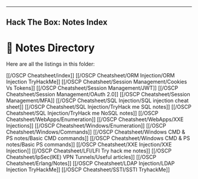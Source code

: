 
---
Hack The Box: Notes Index
---

# 📂 Notes Directory

Here are all the listings in this folder:

[[/OSCP Cheatsheet/index]]
[[/OSCP Cheatsheet/ORM Injection/ORM Injection TryHackMe]]
[[/OSCP Cheatsheet/Session Management/Cookies Vs Tokens]]
[[/OSCP Cheatsheet/Session Management/JWT]]
[[/OSCP Cheatsheet/Session Management/OAuth 2.0]]
[[/OSCP Cheatsheet/Session Management/MFA]]
[[/OSCP Cheatsheet/SQL Injection/SQL injection cheat sheet]]
[[/OSCP Cheatsheet/SQL Injection/TryHack me SQL notes]]
[[/OSCP Cheatsheet/SQL Injection/TryHack me NoSQL notes]]
[[/OSCP Cheatsheet/WebApps/Enumeration]]
[[/OSCP Cheatsheet/WebApps/XXE Injections]]
[[/OSCP Cheatsheet/Windows/Enumeration]]
[[/OSCP Cheatsheet/Windows/Commands]]
[[/OSCP Cheatsheet/Windows CMD & PS notes/Basic CMD commands]]
[[/OSCP Cheatsheet/Windows CMD & PS notes/Basic PS commands]]
[[/OSCP Cheatsheet/XXE Injection/XXE Injection]]
[[/OSCP Cheatsheet/LFI/LFI Try hack me notes]]
[[/OSCP Cheatsheet/IpSec(IKE) VPN Tunnels/Useful articles]]
[[/OSCP Cheatsheet/Erlang/Notes]]
[[/OSCP Cheatsheet/LDAP Injection/LDAP Injection TryHackMe]]
[[/OSCP Cheatsheet/SSTI/SSTI TryhackMe]]


